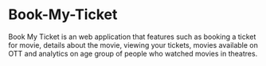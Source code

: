 # Book-My-Ticket
Book My Ticket is an web application that features such as booking a ticket for movie, details about the movie, viewing your tickets, movies available on OTT and analytics on age group of people who watched movies in theatres.
